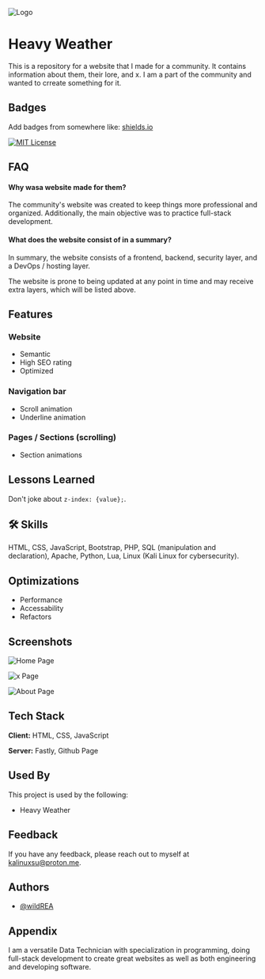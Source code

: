 ![Logo](https://i.ibb.co/G5BGV7P/SLAV-DEV.png)
# Heavy Weather

This is a repository for a website that I made for a community. It contains information about them, their lore, and x. I am a part of the community and wanted to crreate something for it.
## Badges

Add badges from somewhere like: [shields.io](https://shields.io/)

[![MIT License](https://img.shields.io/badge/License-MIT-green.svg)](https://choosealicense.com/licenses/mit/)
## FAQ

#### Why wasa website made for them?

The community's website was created to keep things more professional and organized. Additionally, the main objective was to practice full-stack development.

#### What does the website consist of in a summary?

In summary, the website consists of a frontend, backend, security layer, and a DevOps / hosting layer.

The website is prone to being updated at any point in time and may receive extra layers, which will be listed above.
## Features

### Website
- Semantic
- High SEO rating
- Optimized

### Navigation bar
- Scroll animation
- Underline animation

### Pages / Sections (scrolling)
- Section animations
## Lessons Learned

Don't joke about ``z-index: {value};``.
## 🛠 Skills
HTML, CSS, JavaScript, Bootstrap, PHP, SQL (manipulation and declaration), Apache, Python, Lua, Linux (Kali Linux for cybersecurity).
## Optimizations

- Performance
- Accessability
- Refactors
## Screenshots

![Home Page](https://via.placeholder.com/468x300?text=App+Screenshot+Here)

![x Page](https://via.placeholder.com/468x300?text=App+Screenshot+Here)

![About Page](https://via.placeholder.com/468x300?text=App+Screenshot+Here)
## Tech Stack

**Client:** HTML, CSS, JavaScript

**Server:** Fastly, Github Page


## Used By

This project is used by the following:

- Heavy Weather

## Feedback

If you have any feedback, please reach out to myself at kalinuxsu@proton.me.


## Authors

- [@wildREA](https://www.github.com/wildREA)


## Appendix

I am a versatile Data Technician with specialization in programming, doing full-stack development to create great websites as well as both engineering and developing software.

